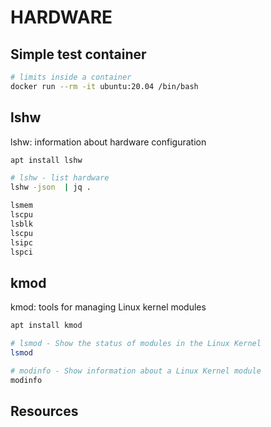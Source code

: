 # HARDWARE

## Simple test container

```sh
# limits inside a container
docker run --rm -it ubuntu:20.04 /bin/bash
```

## lshw

lshw: information about hardware configuration  

```sh
apt install lshw

# lshw - list hardware
lshw -json  | jq .

lsmem
lscpu
lsblk
lscpu
lsipc
lspci
```

## kmod

kmod: tools for managing Linux kernel modules  

```sh
apt install kmod

# lsmod - Show the status of modules in the Linux Kernel
lsmod

# modinfo - Show information about a Linux Kernel module
modinfo
```

## Resources
